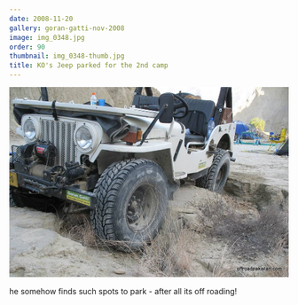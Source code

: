 ```yaml
---
date: 2008-11-20
gallery: goran-gatti-nov-2008
image: img_0348.jpg
order: 90
thumbnail: img_0348-thumb.jpg
title: KO's Jeep parked for the 2nd camp
---
```


![KO's Jeep parked for the 2nd camp](./img_0348.jpg)

he somehow finds such spots to park - after all its off roading!